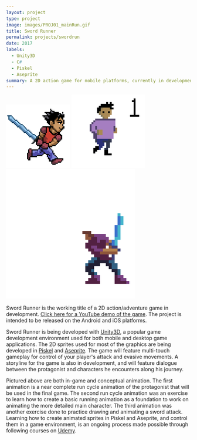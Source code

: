 ```yaml
---
layout: project
type: project
image: images/PROJ01_mainRun.gif
title: Sword Runner
permalink: projects/swordrun
date: 2017
labels:
  - Unity3D
  - C#
  - Piskel
  - Aseprite
summary: A 2D action game for mobile platforms, currently in development.
---
```


<div class="ui small rounded images">
  <img class="ui image" src="../images/PROJ01_mainRun.gif">
  <img class="ui image" src="../images/PROJ_01gif1.gif">
  <img class="ui image" src="../images/PROJ01_gif3.gif">
</div>

Sword Runner is the working title of a 2D action/adventure game in development.  [Click here for a YouTube demo of the game](https://youtu.be/8D0I9Zw9Ogo).  The project is intended to be released on the Android and iOS platforms.

Sword Runner is being developed with [Unity3D](https://unity3d.com/), a popular game development environment used for both mobile and desktop game applications.  The 2D sprites used for most of the graphics are being developed in [Piskel](http://www.piskelapp.com/) and [Aseprite](http://www.aseprite.org/).  The game will feature multi-touch gameplay for control of your player's attack and evasive movements.  A storyline for the game is also in development, and will feature dialogue between the protagonist and characters he encounters along his journey.

Pictured above are both in-game and conceptual animation.  The first animation is a near complete run cycle animation of the protagonist that will be used in the final game.  The second run cycle animation was an exercise to learn how to create a basic running animation as a foundation to work on animating the more detailed main character.  The third animation was another exercise done to practice drawing and animating a sword attack.  Learning how to create animated sprites in Piskel and Aseprite, and control them in a game environment, is an ongoing process made possible through following courses on [Udemy](https://www.udemy.com).
